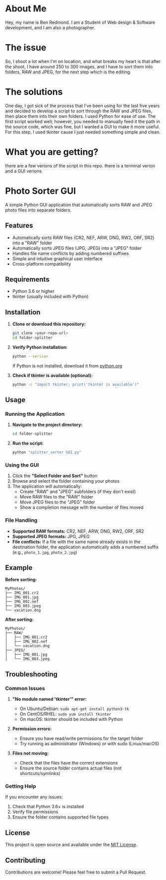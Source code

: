 # About Me
Hey, my name is Ben Redmond. I am a Student of Web design & Software development, and I am also a photographer.

# The issue

So, I shoot a lot when I'm on location, and what breaks my heart is that after the shoot, I have around 250 to 300 images, and I have to sort them into folders, RAW and JPEG, for the next step which is the editing.

# The solutions

One day, I got sick of the process that I've been using for the last five years and decided to develop a script to sort through the RAW and JPEG files, then place them into their own folders. I used Python for ease of use. The first script worked well; however, you needed to manually feed it the path in the source code, which was fine, but I wanted a GUI to make it more useful. For this step, I used tkinter cause I just needed something simple and clean.

# What you are getting? 

there are a few verions of the script in this repo. there is a terminal verion and a GUI verions

# Photo Sorter GUI

A simple Python GUI application that automatically sorts RAW and JPEG photo files into separate folders.

## Features

- Automatically sorts RAW files (CR2, NEF, ARW, DNG, RW2, ORF, SR2) into a "RAW" folder
- Automatically sorts JPEG files (JPG, JPEG) into a "JPEG" folder
- Handles file name conflicts by adding numbered suffixes
- Simple and intuitive graphical user interface
- Cross-platform compatibility

## Requirements

- Python 3.6 or higher
- tkinter (usually included with Python)

## Installation

1. **Clone or download this repository:**
   ```bash
   git clone <your-repo-url>
   cd folder-splitter
   ```

2. **Verify Python installation:**
   ```bash
   python --version
   ```
   
   If Python is not installed, download it from [python.org](https://www.python.org/downloads/)

3. **Check if tkinter is available (optional):**
   ```bash
   python -c "import tkinter; print('tkinter is available')"
   ```

## Usage

### Running the Application

1. **Navigate to the project directory:**
   ```bash
   cd folder-splitter
   ```

2. **Run the script:**
   ```bash
   python "splitter_sorter GUI.py"
   ```

### Using the GUI

1. Click the **"Select Folder and Sort"** button
2. Browse and select the folder containing your photos
3. The application will automatically:
   - Create "RAW" and "JPEG" subfolders (if they don't exist)
   - Move RAW files to the "RAW" folder
   - Move JPEG files to the "JPEG" folder
   - Show a completion message with the number of files moved

### File Handling

- **Supported RAW formats:** CR2, NEF, ARW, DNG, RW2, ORF, SR2
- **Supported JPEG formats:** JPG, JPEG
- **File conflicts:** If a file with the same name already exists in the destination folder, the application automatically adds a numbered suffix (e.g., `photo_1.jpg`, `photo_2.jpg`)

## Example

**Before sorting:**
```
MyPhotos/
├── IMG_001.cr2
├── IMG_001.jpg
├── IMG_002.nef
├── IMG_003.jpeg
└── vacation.dng
```

**After sorting:**
```
MyPhotos/
├── RAW/
│   ├── IMG_001.cr2
│   ├── IMG_002.nef
│   └── vacation.dng
├── JPEG/
│   ├── IMG_001.jpg
│   └── IMG_003.jpeg
```

## Troubleshooting

### Common Issues

1. **"No module named 'tkinter'" error:**
   - On Ubuntu/Debian: `sudo apt-get install python3-tk`
   - On CentOS/RHEL: `sudo yum install tkinter`
   - On macOS: tkinter should be included with Python

2. **Permission errors:**
   - Ensure you have read/write permissions for the target folder
   - Try running as administrator (Windows) or with sudo (Linux/macOS)

3. **Files not moving:**
   - Check that the files have the correct extensions
   - Ensure the source folder contains actual files (not shortcuts/symlinks)

### Getting Help

If you encounter any issues:
1. Check that Python 3.6+ is installed
2. Verify file permissions
3. Ensure the folder contains supported file types

## License

This project is open source and available under the [MIT License](LICENSE).

## Contributing

Contributions are welcome! Please feel free to submit a Pull Request.
